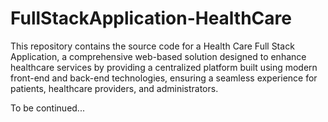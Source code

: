 # FullStackApplication-HealthCare
This repository contains the source code for a Health Care Full Stack Application, a comprehensive web-based solution designed to enhance healthcare services by providing a centralized platform built using modern front-end and back-end technologies, ensuring a seamless experience for patients, healthcare providers, and administrators.


To be continued...

